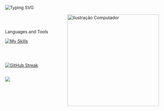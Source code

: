 ![Typing SVG](https://readme-typing-svg.herokuapp.com?font=ununtu&lines=Hi%2C+I'm+Bianca.+Dev+Front-end.)

<img src="https://raw.githubusercontent.com/MicaelliMedeiros/micaellimedeiros/master/image/computer-illustration.png" width="300px" align="right" alt="Ilustração Computador">

<br/>
<br/>

<p>Languages and Tools</p> 

[![My Skills](https://skillicons.dev/icons?i=react,next,html,css,nodejs,java,mysql,mongodb,git&perline=9)](https://skillicons.dev)

<br/>
<br/>

[![GitHub Streak](https://streak-stats.demolab.com?user=bkkater&theme=transparent&hide_border=true&hide_longest_streak=false)](https://git.io/streak-stats)

##
![](https://komarev.com/ghpvc/?username=bkkater&style=flat-square)








